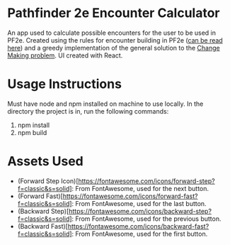 # Pathfinder 2e Encounter Calculator
An app used to calculate possible encounters for the user to be used in PF2e. Created using the rules for encounter building in PF2e ([can be read here]([https://2e.aonprd.com/Rules.aspx?ID=497])) and a greedy implementation of the general solution to the [Change Making problem](https://en.wikipedia.org/wiki/Change-making_problem). UI created with React.

# Usage Instructions
Must have node and npm installed on machine to use locally. In the directory the project is in, run the following commands:
1. npm install
2. npm build

# Assets Used
* (Forward Step Icon)[https://fontawesome.com/icons/forward-step?f=classic&s=solid]: From FontAwesome, used for the next button.
* (Forward Fast)[https://fontawesome.com/icons/forward-fast?f=classic&s=solid]: From FontAwesome, used for the last button.
* (Backward Step)[https://fontawesome.com/icons/backward-step?f=classic&s=solid]: From FontAwesome, used for the previous button.
* (Backward Fast)[https://fontawesome.com/icons/backward-fast?f=classic&s=solid]: From FontAwesome, used for the first button.

